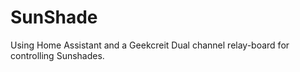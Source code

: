 SunShade
========
Using Home Assistant and a Geekcreit Dual channel relay-board for controlling Sunshades.